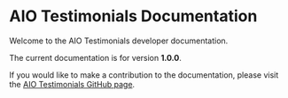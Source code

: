 # AIO Testimonials Documentation

Welcome to the AIO Testimonials developer documentation. 

The current documentation is for version **1.0.0**.

If you would like to make a contribution to the documentation, please visit the [AIO Testimonials GitHub page](https://github.com/VesselDigital/AIOTestimonials).